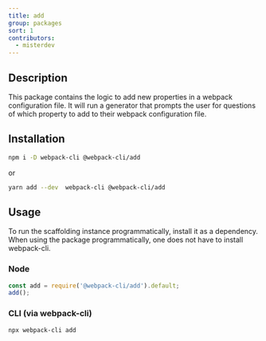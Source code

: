 ```yaml
---
title: add
group: packages
sort: 1
contributors:
  - misterdev
---
```


## Description

This package contains the logic to add new properties in a webpack configuration file. It will run a generator that prompts the user for questions of which property to add to their webpack configuration file.

## Installation

```bash
npm i -D webpack-cli @webpack-cli/add
```

or

```bash
yarn add --dev  webpack-cli @webpack-cli/add
```

## Usage

To run the scaffolding instance programmatically, install it as a dependency. When using the package programmatically, one does not have to install webpack-cli.

### Node

```js
const add = require('@webpack-cli/add').default;
add();
```

### CLI (via webpack-cli)

```bash
npx webpack-cli add
```
